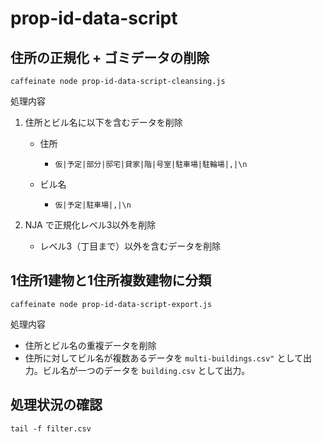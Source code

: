 # prop-id-data-script


## 住所の正規化 + ゴミデータの削除

```
caffeinate node prop-id-data-script-cleansing.js
```

処理内容

1. 住所とビル名に以下を含むデータを削除
   - 住所
     - `仮|予定|部分|邸宅|貸家|階|号室|駐車場|駐輪場|,|\n`

   - ビル名
     - `仮|予定|駐車場|,|\n`

2. NJA で正規化レベル3以外を削除
   - レベル3（丁目まで）以外を含むデータを削除



## 1住所1建物と1住所複数建物に分類

```
caffeinate node prop-id-data-script-export.js
```

処理内容

- 住所とビル名の重複データを削除
- 住所に対してビル名が複数あるデータを `multi-buildings.csv"` として出力。ビル名が一つのデータを `building.csv` として出力。



## 処理状況の確認

```
tail -f filter.csv
```

